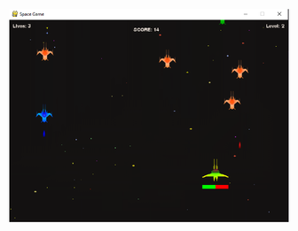 
<img align="left" alt="Space Game" src="https://github.com/yeasin50/AssestsFor_/blob/master/logo/SS/SpaceGameSS.png" />
